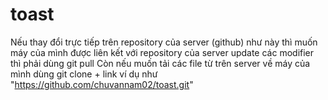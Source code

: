 # toast
Nếu thay đổi trực tiếp trên repository của server (github) như này thì muốn máy của mình được liên kết với repository của server update các modifier
thì phải dùng git pull
Còn nếu muốn tải các file từ trên server về máy của mình dùng git clone + link ví dụ như "https://github.com/chuvannam02/toast.git"
